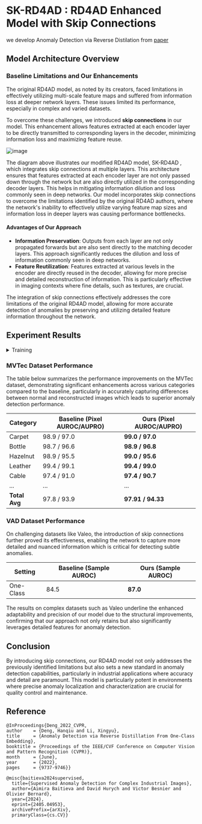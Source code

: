 ﻿# SK-RD4AD : RD4AD Enhanced Model with Skip Connections
we develop Anomaly Detection via Reverse Distilation from [paper](https://arxiv.org/abs/2201.10703/)


## Model Architecture Overview

### Baseline Limitations and Our Enhancements
The original RD4AD model, as noted by its creators, faced limitations in effectively utilizing multi-scale feature maps and suffered from information loss at deeper network layers. These issues limited its performance, especially in complex and varied datasets.

To overcome these challenges, we introduced **skip connections** in our model. This enhancement allows features extracted at each encoder layer to be directly transmitted to corresponding layers in the decoder, minimizing information loss and maximizing feature reuse.

![image](https://github.com/user-attachments/assets/c702dfc2-d5a7-42bb-8f6a-12812c533f66)


The diagram above illustrates our modified RD4AD model, SK-RD4AD , which integrates skip connections at multiple layers. This architecture ensures that features extracted at each encoder layer are not only passed down through the network but are also directly utilized in the corresponding decoder layers. This helps in mitigating information dilution and loss commonly seen in deep networks.
Our model incorporates skip connections to overcome the limitations identified by the original RD4AD authors, where the network's inability to effectively utilize varying feature map sizes and information loss in deeper layers was causing performance bottlenecks.

#### Advantages of Our Approach
- **Information Preservation**: Outputs from each layer are not only propagated forwards but are also sent directly to the matching decoder layers. This approach significantly reduces the dilution and loss of information commonly seen in deep networks.
- **Feature Reutilization**: Features extracted at various levels in the encoder are directly reused in the decoder, allowing for more precise and detailed reconstruction of information. This is particularly effective in imaging contexts where fine details, such as textures, are crucial.

The integration of skip connections effectively addresses the core limitations of the original RD4AD model, allowing for more accurate detection of anomalies by preserving and utilizing detailed feature information throughout the network.

## Experiment Results
<details>
  <summary>Training</summary>
  1. Environment
```Shell
    pip install -r requirements.txt
```
2. Dataset
    > You should download MVTec , VAD from [MVTec AD: MVTec Software](https://www.mvtec.com/company/research/datasets/mvtec-ad/) , [VAD: Valeo Anomaly Dataset](https://drive.google.com/file/d/1LbHHJHCdkvhzVqekAIRdWjBWaBHxPjuu/view/).
3. Train and Test the Model
We have write both training and evaluation function in the main.py, execute the following command to see the training and evaluation results.
```Shell
    python main.py 
    \--epochs 200 \--res 3 \--learning_rate 0.005 \--batch_size 16 \--seed 111 \--class_ all \--seg 1 \--print_epoch 10 \--data_path /home/intern24/mvtec/ \--save_path /home/intern24/anomaly_checkpoints/dat_train2/skipconnection/ \--print_canshu 1 \--score_num 1 \--print_loss 1 \--img_path /home/intern24/anomaly_checkpoints/dat_train2/skipconnection/result_img/ \--vis 0 \--cut 0 \--layerloss 1 \--rate 0.1 \--print_max 1 \--net wide_res50 \--L2 0
```
</details>

### MVTec Dataset Performance

The table below summarizes the performance improvements on the MVTec dataset, demonstrating significant enhancements across various categories compared to the baseline, particularly in accurately capturing differences between normal and reconstructed images which leads to superior anomaly detection performance.

| Category     | Baseline (Pixel AUROC/AUPRO) | Ours (Pixel AUROC/AUPRO)   |
|--------------|------------------------------|----------------------------|
| Carpet       | 98.9 / 97.0                  | **99.0 / 97.0**            |
| Bottle       | 98.7 / 96.6                  | **98.9 / 96.8**            |
| Hazelnut     | 98.9 / 95.5                  | **99.0 / 95.6**            |
| Leather      | 99.4 / 99.1                  | **99.4 / 99.0**            |
| Cable        | 97.4 / 91.0                  | **97.4 / 90.7**            |
| ...          | ...                          | ...                        |
| **Total Avg**| 97.8 / 93.9                  | **97.91 / 94.33**          |

### VAD Dataset Performance

On challenging datasets like Valeo, the introduction of skip connections further proved its effectiveness, enabling the network to capture more detailed and nuanced information which is critical for detecting subtle anomalies.

| Setting      | Baseline (Sample AUROC) | Ours (Sample AUROC)        |
|--------------|-------------------------|----------------------------|
| One-Class    | 84.5                    | **87.0**                   |

The results on complex datasets such as Valeo underline the enhanced adaptability and precision of our model due to the structural improvements, confirming that our approach not only retains but also significantly leverages detailed features for anomaly detection.


## Conclusion
By introducing skip connections, our RD4AD model not only addresses the previously identified limitations but also sets a new standard in anomaly detection capabilities, particularly in industrial applications where accuracy and detail are paramount. This model is particularly potent in environments where precise anomaly localization and characterization are crucial for quality control and maintenance.

    
 ## Reference
	@InProceedings{Deng_2022_CVPR,
    author    = {Deng, Hanqiu and Li, Xingyu},
    title     = {Anomaly Detection via Reverse Distillation From One-Class Embedding},
    booktitle = {Proceedings of the IEEE/CVF Conference on Computer Vision and Pattern Recognition (CVPR)},
    month     = {June},
    year      = {2022},
    pages     = {9737-9746}}

	@misc{baitieva2024supervised,
      title={Supervised Anomaly Detection for Complex Industrial Images}, 
      author={Aimira Baitieva and David Hurych and Victor Besnier and Olivier Bernard},
      year={2024},
      eprint={2405.04953},
      archivePrefix={arXiv},
      primaryClass={cs.CV}}




